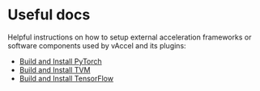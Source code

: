 # Useful docs

Helpful instructions on how to setup external acceleration frameworks or
software components used by vAccel and its plugins:

- [Build and Install PyTorch](build-and-install-pytorch.md)
- [Build and Install TVM](build-and-install-tvm.md)
- [Build and Install TensorFlow](build-and-install-tensorflow.md)
